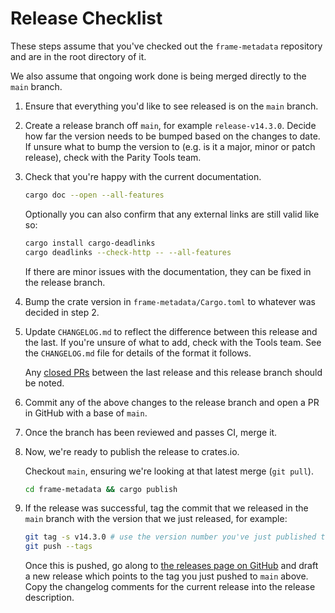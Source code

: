 # Release Checklist

These steps assume that you've checked out the `frame-metadata` repository and are in the root directory of it.

We also assume that ongoing work done is being merged directly to the `main` branch.

1. Ensure that everything you'd like to see released is on the `main` branch.

2. Create a release branch off `main`, for example `release-v14.3.0`. Decide how far the version needs to be bumped based
    on the changes to date. If unsure what to bump the version to (e.g. is it a major, minor or patch release), check with the
    Parity Tools team.

3. Check that you're happy with the current documentation.

    ```bash
    cargo doc --open --all-features
    ```

    Optionally you can also confirm that any external links
    are still valid like so:

    ```bash
    cargo install cargo-deadlinks
    cargo deadlinks --check-http -- --all-features
    ```

    If there are minor issues with the documentation, they can be fixed in the release branch.

4. Bump the crate version in `frame-metadata/Cargo.toml` to whatever was decided in step 2.

5. Update `CHANGELOG.md` to reflect the difference between this release and the last. If you're unsure of
   what to add, check with the Tools team. See the `CHANGELOG.md` file for details of the format it follows.

   Any [closed PRs](https://github.com/paritytech/frame-metadata/pulls?q=is%3Apr+sort%3Aupdated-desc+is%3Aclosed) between the last release and
   this release branch should be noted.

6. Commit any of the above changes to the release branch and open a PR in GitHub with a base of `main`.

7. Once the branch has been reviewed and passes CI, merge it.

8. Now, we're ready to publish the release to crates.io.

    Checkout `main`, ensuring we're looking at that latest merge (`git pull`).

    ```bash
    cd frame-metadata && cargo publish
    ```

9. If the release was successful, tag the commit that we released in the `main` branch with the
   version that we just released, for example:

    ```bash
    git tag -s v14.3.0 # use the version number you've just published to crates.io, not this one
    git push --tags
    ```

    Once this is pushed, go along to [the releases page on GitHub](https://github.com/paritytech/frame-metadata/releases)
    and draft a new release which points to the tag you just pushed to `main` above. Copy the changelog comments
    for the current release into the release description.
